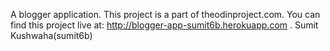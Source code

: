 A blogger application. This project is a part of theodinproject.com. You can find this project live at: http://blogger-app-sumit6b.herokuapp.com .
Sumit Kushwaha(sumit6b)
